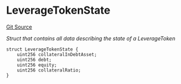 # LeverageTokenState
[Git Source](https://github.com/seamless-protocol/ilm-v2/blob/c66c8e188b984325bffdd199b88ca303e9f58b11/src/types/DataTypes.sol)

*Struct that contains all data describing the state of a LeverageToken*


```solidity
struct LeverageTokenState {
    uint256 collateralInDebtAsset;
    uint256 debt;
    uint256 equity;
    uint256 collateralRatio;
}
```

